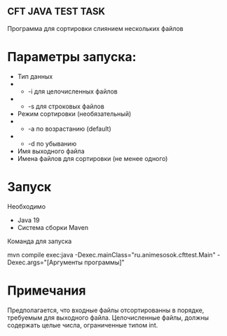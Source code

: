 ##  CFT JAVA TEST TASK

Программа для сортировки слиянием нескольких файлов

# Параметры запуска:

- Тип данных
- - -i для целочисленных файлов
- - -s для строковых файлов
- Режим сортировки (необязательный)
- - -a по возрастанию (default)
- - -d по убыванию
- Имя выходного файла
- Имена файлов для сортировки (не менее одного)

# Запуск

Необходимо
- Java 19
- Система сборки Maven

Команда для запуска

mvn compile exec:java -Dexec.mainClass="ru.animesosok.cfttest.Main" -Dexec.args="[Аргументы программы]"

# Примечания

Предполагается, что входные файлы отсортированны в порядке,
требуемым для выходного файла.
Целочисленные файлы, должны содержать целые числа, ограниченные типом int.
